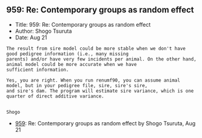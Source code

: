 ## 959: Re: Contemporary groups as random effect

- Title: 959: Re: Contemporary groups as random effect
- Author: Shogo Tsuruta
- Date: Aug 21

```
The result from sire model could be more stable when we don't have good pedigree information (i.e., many missing
parents) and/or have very few incidents per animal. On the other hand, animal model could be more accurate when we have
sufficient information.

Yes, you are right. When you run renumf90, you can assume animal model, but in your pedigree file, sire, sire's sire,
and sire's dam. The program will estimate sire variance, which is one quarter of direct additive variance.


Shogo
```

- [959](0959.md): Re: Contemporary groups as random effect by Shogo Tsuruta, Aug 21
